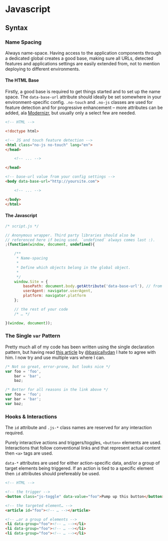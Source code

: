 # Javascript

## Syntax

### Name Spacing

Always name-space. Having access to the application components through a dedicated global creates a good base, making sure all URLs, detected features and applications settings are easily extended from, not to mention deploying to different environments.

#### The HTML Base

Firstly, a good base is required to get things started and to set up the name space. The `data-base-url` attribute should ideally be set somewhere in your environment-specific config. `.no-touch` and `.no-js` classes are used for feature detection and for progressive enhancement – more attributes can be added, ala [Modernizr](http://modernizr.com/), but usually only a select few are needed.

```html
<!-- HTML -->

<!doctype html>

<!-- JS and touch feature detection -->
<html class="no-js no-touch" lang="en">
</head>

	<!-- ... -->

</head>

<!-- base-url value from your config settings -->
<body data-base-url="http://yoursite.com">

	<!-- ... -->

</body>
</html>

```

#### The Javascript

```js
/* script.js */

// Anonymous wrapper. Third party libraries should also be
// referenced here if being used. `undefined` always comes last :).
;(function(window, document, undefined){

	/**
	 * Name-spacing
	 *
	 * Define which objects belong in the global object.
	 *
	 */
	window.Site = {
		basePath: document.body.getAttribute('data-base-url'), // from our HTML example above
		userAgent: navigator.userAgent,
		platform: navigator.platform
	};

	// the rest of your code
	/* … */

}(window, document));

```

### The Single `var` Pattern
Pretty much all of my code has been written using the single declaration pattern, but having read [this article](http://danielhough.co.uk/blog/single-var-pattern-rant) by [@basicallydan](http://twitter.com/basicallydan) I hate to agree with him. I now try and use multiple vars where I can.

```js
/* Not so great, error-prone, but looks nice */
var foo = 'foo',
	bar = 'bar',
	baz;

/* Better for all reasons in the link above */
var foo = 'foo';
var bar = 'bar';
var baz;

```

### Hooks & Interactions

The `id` attribute and `.js-*` class names are reserved for any interaction required.

Purely interactive actions and triggers/toggles, `<button>` elements are used. Interactions that follow conventional links and that represent actual content then `<a>` tags are used.

`data-*` attributes are used for either action-specific data, and/or a group of target elements being triggered. If an action is tied to a specific element then `id` attributes should prefereably be used.

```html
<!-- HTML -->

<!-- the trigger -->
<button class="js-toggle" data-value="foo">Pump up this button</button>

<!-- the targeted element… -->
<article id="foo"><!-- … --></article>

<!-- …or a group of elements -->
<li data-group="foo"><!-- … --></li>
<li data-group="foo"><!-- … --></li>
<li data-group="foo"><!-- … --></li>
```
